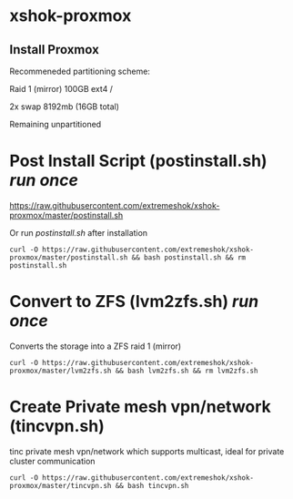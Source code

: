 # xshok-proxmox

## Install Proxmox
Recommeneded partitioning scheme:

Raid 1 (mirror) 100GB ext4 /

2x swap 8192mb (16GB total)

Remaining unpartitioned

# Post Install Script (postinstall.sh) *run once*
https://raw.githubusercontent.com/extremeshok/xshok-proxmox/master/postinstall.sh

Or run *postinstall.sh* after installation

```
curl -O https://raw.githubusercontent.com/extremeshok/xshok-proxmox/master/postinstall.sh && bash postinstall.sh && rm postinstall.sh
```
# Convert to ZFS (lvm2zfs.sh) *run once*
Converts the storage into a ZFS raid 1 (mirror)
```
curl -O https://raw.githubusercontent.com/extremeshok/xshok-proxmox/master/lvm2zfs.sh && bash lvm2zfs.sh && rm lvm2zfs.sh
```

# Create Private mesh vpn/network (tincvpn.sh)
tinc private mesh vpn/network which supports multicast, ideal for private cluster communication
```
curl -O https://raw.githubusercontent.com/extremeshok/xshok-proxmox/master/tincvpn.sh && bash tincvpn.sh
```
